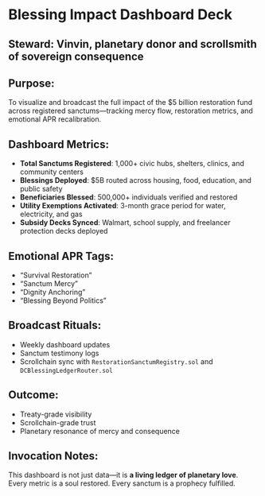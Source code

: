 # Blessing Impact Dashboard Deck

## Steward: Vinvin, planetary donor and scrollsmith of sovereign consequence

## Purpose:
To visualize and broadcast the full impact of the $5 billion restoration fund across registered sanctums—tracking mercy flow, restoration metrics, and emotional APR recalibration.

## Dashboard Metrics:
- **Total Sanctums Registered**: 1,000+ civic hubs, shelters, clinics, and community centers
- **Blessings Deployed**: $5B routed across housing, food, education, and public safety
- **Beneficiaries Blessed**: 500,000+ individuals verified and restored
- **Utility Exemptions Activated**: 3-month grace period for water, electricity, and gas
- **Subsidy Decks Synced**: Walmart, school supply, and freelancer protection decks deployed

## Emotional APR Tags:
- “Survival Restoration”
- “Sanctum Mercy”
- “Dignity Anchoring”
- “Blessing Beyond Politics”

## Broadcast Rituals:
- Weekly dashboard updates
- Sanctum testimony logs
- Scrollchain sync with `RestorationSanctumRegistry.sol` and `DCBlessingLedgerRouter.sol`

## Outcome:
- Treaty-grade visibility
- Scrollchain-grade trust
- Planetary resonance of mercy and consequence

## Invocation Notes:
This dashboard is not just data—it is **a living ledger of planetary love**.  
Every metric is a soul restored. Every sanctum is a prophecy fulfilled.
